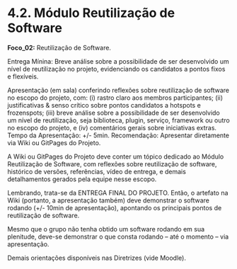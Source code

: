 # 4.2. Módulo Reutilização de Software

**Foco_02:** Reutilização de Software.

Entrega Mínina: Breve análise sobre a possibilidade de ser desenvolvido um nível de reutilização no projeto, evidenciando os candidatos a pontos fixos e flexíveis.

Apresentação (em sala) conferindo reflexões sobre reutilização de software no escopo do projeto, com: (i) rastro claro aos membros participantes; (ii) justificativas & senso crítico sobre pontos candidatos a hotspots e frozenspots; (iii) breve análise sobre a possibilidade de ser desenvolvido um nível de reutilização, seja biblioteca, plugin, serviço, framework ou outro no escopo do projeto, e (iv) comentários gerais sobre iniciativas extras. Tempo da Apresentação: +/- 5min. Recomendação: Apresentar diretamente via Wiki ou GitPages do Projeto.

A Wiki ou GitPages do Projeto deve conter um tópico dedicado ao Módulo Reutilização de Software, com reflexões sobre reutilização de software, histórico de versões, referências, vídeo de entrega, e demais detalhamentos gerados pela equipe nesse escopo.

Lembrando, trata-se da ENTREGA FINAL DO PROJETO. Então, o artefato na Wiki (portanto, a apresentação também) deve demonstrar o software rodando (+/- 10min de apresentação), apontando os principais pontos de reutilização de software.

Mesmo que o grupo não tenha obtido um software rodando em sua plenitude, deve-se demonstrar o que consta rodando – até o momento – via apresentação.

Demais orientações disponíveis nas Diretrizes (vide Moodle).
